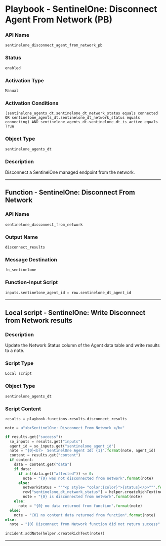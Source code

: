 <!--
    DO NOT MANUALLY EDIT THIS FILE
    THIS FILE IS AUTOMATICALLY GENERATED WITH resilient-sdk codegen
    Generated with resilient-sdk v50.0.151
-->

# Playbook - SentinelOne: Disconnect Agent From Network (PB)

### API Name
`sentinelone_disconnect_agent_from_network_pb`

### Status
`enabled`

### Activation Type
`Manual`

### Activation Conditions
`(sentinelone_agents_dt.sentinelone_dt_network_status equals connected OR sentinelone_agents_dt.sentinelone_dt_network_status equals connecting) AND sentinelone_agents_dt.sentinelone_dt_is_active equals True`

### Object Type
`sentinelone_agents_dt`

### Description
Disconnect a SentinelOne managed endpoint from the network.


---
## Function - SentinelOne: Disconnect From Network

### API Name
`sentinelone_disconnect_from_network`

### Output Name
`disconnect_results`

### Message Destination
`fn_sentinelone`

### Function-Input Script
```python
inputs.sentinelone_agent_id = row.sentinelone_dt_agent_id
```

---

## Local script - SentinelOne: Write Disconnect from Network results 

### Description
Update the Network Status column of the Agent data table and write results to a note.

### Script Type
`Local script`

### Object Type
`sentinelone_agents_dt`

### Script Content
```python
results = playbook.functions.results.disconnect_results

note = u"<b>SentinelOne: Disconnect From Network </b>"

if results.get("success"):
  so_inputs = results.get("inputs")
  agent_id = so_inputs.get("sentinelone_agent_id")
  note = "{0}<br>  SentinelOne Agent Id: {1}".format(note, agent_id)
  content = results.get("content")
  if content:
    data = content.get("data")
    if data:
      if int(data.get("affected")) <= 0:
        note = "{0} was not disconnected from network".format(note)
      else:
        networkStatus = """<p style= "color:{color}">{status}</p>""".format(color="red", status="disconnected")
        row["sentinelone_dt_network_status"] = helper.createRichText(networkStatus)      
        note = "{0} is disconnected from network".format(note)
    else:
      note = "{0} no data returned from function".format(note)
  else:
    note = "{0} no content data returned from function".format(note)  
else:
  note = "{0} Disconnect from Network function did not return success".format(note)
  
incident.addNote(helper.createRichText(note))
```

---

